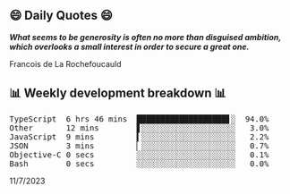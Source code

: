 ## 😄 Daily Quotes 😄

_**What seems to be generosity is often no more than disguised ambition, which overlooks a small interest in order to secure a great one.**_

Francois de La Rochefoucauld



## 📊 Weekly development breakdown 📊

<pre>TypeScript  6 hrs 46 mins  ███████████████████▋░  94.0%
Other       12 mins        ▋░░░░░░░░░░░░░░░░░░░░   3.0%
JavaScript  9 mins         ▍░░░░░░░░░░░░░░░░░░░░   2.2%
JSON        3 mins         ▏░░░░░░░░░░░░░░░░░░░░   0.7%
Objective-C 0 secs         ░░░░░░░░░░░░░░░░░░░░░   0.1%
Bash        0 secs         ░░░░░░░░░░░░░░░░░░░░░   0.0%</pre>

11/7/2023